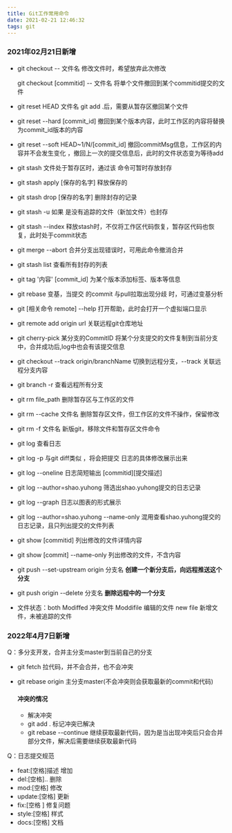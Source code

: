 ```yaml
---
title: Git工作常用命令
date: 2021-02-21 12:46:32
tags: git 
---
```


### 2021年02月21日新增

* git checkout -- 文件名 修改文件时，希望放弃此次修改

  git checkout [commitid] -- 文件名 将单个文件撤回到某个commitid提交的文件

* git reset HEAD 文件名 git add .后，需要从暂存区撤回某个文件



* git reset --hard [commit_id] 撤回到某个版本内容，此时工作区的内容将替换为commit_id版本的内容



* git reset --soft HEAD~1/N/[commit_id] 撤回commitMsg信息，工作区的内容并不会发生变化 ，撤回上一次的提交信息后，此时的文件状态变为等待add



* git stash 文件处于暂存区时，通过该 命令可暂时存放封存



* git stash apply [保存的名字] 释放保存的



* git stash drop [保存的名字] 删除封存的记录



* git stash -u 如果 是没有追踪的文件（新加文件）也封存



* git stash --index 释放stash时，不仅将工作区代码恢复，暂存区代码也恢复，此时处于commit状态



* git merge --abort 合并分支出现错误时，可用此命令撤消合并



* git stash list 查看所有封存的列表



* git tag '内容' [commit_id] 为某个版本添加标签、版本等信息



* git rebase 变基，当提交 的commit 与pull拉取出现分歧 时，可通过变基分析



* git [相关命令 remote] --help 打开帮助，此时会打开一个虚拟端口显示



* git remote add origin url 关联远程git仓库地址



* git cherry-pick 某分支的CommitID 将某个分支提交的文件复制到当前分支中，合并成功后,log中也会有该提交信息



* git checkout --track origin/branchName 切换到远程分支，--track 关联远程分支内容



* git branch -r 查看远程所有分支



* git rm file_path 删除暂存区与工作区的文件



* git rm --cache 文件名 删除暂存区文件，但工作区的文件不操作，保留修改

* git rm -f 文件名   新版git，移除文件和暂存区文件命令

* git log 查看日志



* git log -p 与git diff类似 ，将会把提交 日志的具体修改展示出来



* git log --oneline 日志简短输出 [commitid][提交描述]
* git log --author=shao.yuhong  筛选出shao.yuhong提交的日志记录
* git log --graph 日志以图表的形式展示
* git log --author=shao.yuhong --name-only  混用查看shao.yuhong提交的日志记录，且只列出提交的文件列表
* git show [commitid]  列出修改的文件详情内容
* git show [commit] --name-only  列出修改的文件，不含内容
* git push --set-upstream origin 分支名   **创建一个新分支后，向远程推送这个分支**
* git push origin --delete  分支名    **删除远程中的一个分支**
* 文件状态：both Modiffed 冲突文件 Moddifile 编辑的文件 new file 新增文件，未被追踪的文件



### 2022年4月7日新增

Q：多分支开发，合并主分支master到当前自己的分支

* git fetch  拉代码，并不会合并，也不会冲突

* git rebase origin 主分支master(不会冲突则会获取最新的commit和代码)

  #### 冲突的情况

  * 解决冲突
  * git add .   标记冲突已解决
  * git rebase --continue    继续获取最新代码，因为是当出现冲突后只会合并部分文件，解决后需要继续获取最新代码

Q：日志提交规范

* feat:[空格]描述   增加
* del:[空格]..          删除 
* mod:[空格]         修改
* update:[空格]     更新
* fix:[空格 ]             修复问题
* style:[空格]          样式
* docs:[空格]          文档 
